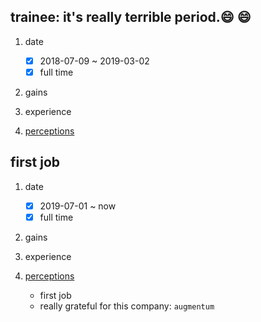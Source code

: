 ## trainee: it's really terrible period.😄 😄

1. date

   - [x] 2018-07-09 ~ 2019-03-02
   - [x] full time

2. gains

3. experience

4. [perceptions](./)

## first job

1. date

   - [x] 2019-07-01 ~ now
   - [x] full time

2. gains

3. experience

4. [perceptions](./)

   - first job
   - really grateful for this company: `augmentum`
